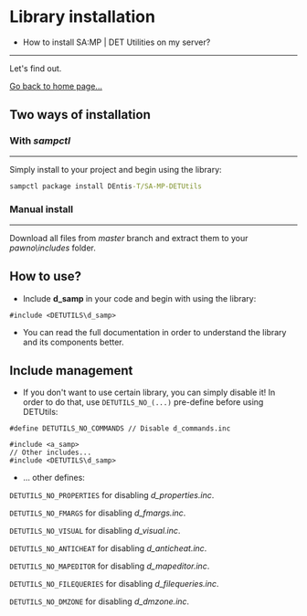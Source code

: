 # Library installation

- How to install SA:MP | DET Utilities on my server?
------------------------------------------
Let's find out.
 
 [Go back to home page...](README.md)
 
 ## Two ways of installation
 
 ### With *sampctl*
 ------------------------------------------
 Simply install to your project and begin using the library:
 
 ```bat
 sampctl package install DEntis-T/SA-MP-DETUtils
 ```
 
 ### Manual install
 ------------------------------------------
 Download all files from *master* branch and extract them to your *pawno\includes* folder.

## How to use?

- Include **d_samp** in your code and begin with using the library:
```pawn
#include <DETUTILS\d_samp>
```
- You can read the full documentation in order to understand the library and its components better.

## Include management

- If you don't want to use certain library, you can simply disable it! In order to do that, use ``DETUTILS_NO_(...)`` pre-define before using DETUtils:

```pawn
#define DETUTILS_NO_COMMANDS // Disable d_commands.inc

#include <a_samp>
// Other includes...
#include <DETUTILS\d_samp>
```

- ... other defines:

``DETUTILS_NO_PROPERTIES`` for disabling *d_properties.inc*.

``DETUTILS_NO_FMARGS`` for disabling *d_fmargs.inc*.

``DETUTILS_NO_VISUAL`` for disabling *d_visual.inc*.

``DETUTILS_NO_ANTICHEAT`` for disabling *d_anticheat.inc*.

``DETUTILS_NO_MAPEDITOR`` for disabling *d_mapeditor.inc*.

``DETUTILS_NO_FILEQUERIES`` for disabling *d_filequeries.inc*.

``DETUTILS_NO_DMZONE`` for disabling *d_dmzone.inc*.
